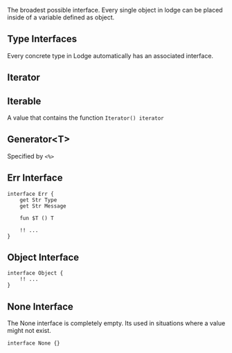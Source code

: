 The broadest possible interface. Every single object in lodge can be placed inside of a variable defined as object.


## Type Interfaces
Every concrete type in Lodge automatically has an associated interface.

## Iterator

## Iterable
A value that contains the function `Iterator() iterator`  

## Generator\<T>
Specified by ``<%>``

## Err Interface

``` Lodge
interface Err {
	get Str Type
	get Str Message

	fun $T () T

	!! ...
}
```

## Object Interface
``` Lodge
interface Object {
	!! ...
}
```


## None Interface
The None interface is completely empty. Its used in situations where a value might not exist.

``` Lodge
interface None {}
```

